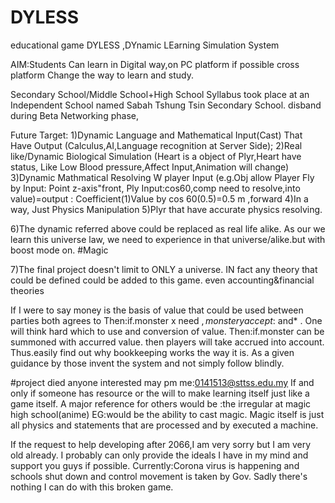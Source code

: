 # DYLESS
educational game
DYLESS ,DYnamic LEarning Simulation System

AIM:Students Can learn in Digital way,on PC platform if possible cross platform 
Change the way to learn and study.

Secondary School/Middle School+High School Syllabus
took place at an Independent School named Sabah Tshung Tsin Secondary School.
disband during Beta Networking phase,

Future Target:
1)Dynamic Language and Mathematical Input(Cast) That Have Output 
(Calculus,AI,Language recognition at Server Side);
2)Real like/Dynamic Biological Simulation
(Heart is a object of Plyr,Heart have status, Like Low Blood pressure,Affect Input,Animation will change)
3)Dynamic Mathmatical Resolving W player Input
(e.g.Obj allow Player Fly by Input: Point z-axis"front,
Ply Input:cos60,comp need to resolve,into value)=output : Coefficient(1)Value by cos 60(0.5)=0.5 m ,forward
4)In a way, Just Physics Manipulation
5)Plyr that have accurate physics resolving.

6)The dynamic referred above could be replaced as real life alike. 
As our we learn this universe law, we need to experience in that universe/alike.but with boost mode on.
#Magic

7)The final project doesn't limit to ONLY a universe.
IN fact any theory that could be defined could be added to this game.
even accounting&financial theories

If I were to say money is the basis of value that could be used between parties both agrees to
Then:if.monster x need $,monster y accept:$ and* . 
One will think hard which to use and conversion of value.
Then:if.monster can be summoned with accurred value.
then players will take accrued into account.
Thus.easily find out why bookkeeping works the way it is.
As a given guidance by those invent the system and not simply follow blindly.

#project died anyone interested may pm me:0141513@sttss.edu.my
If and only if someone has resource or the will to make learning itself just like a game itself.
A major reference for others would be :the irregular at magic high school(anime)
EG:would be the ability to cast magic.
Magic itself is just all physics and statements that are processed and by executed a machine.

If the request to help developing after 2066,I am very sorry but I am very old already.
I probably can only provide the ideals I have in my mind and support you guys if possible.
Currently:Corona virus is happening and schools shut down and control movement is taken by Gov.
Sadly there's nothing I can do with this broken game.
